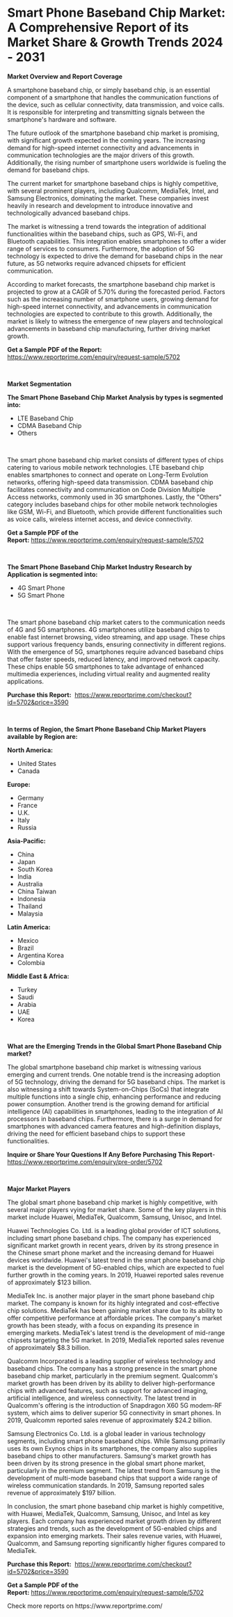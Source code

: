 <p><h1>Smart Phone Baseband Chip Market: A Comprehensive Report of its Market Share & Growth Trends 2024 - 2031</h1></p><p><strong>Market Overview and Report Coverage</strong></p>
<p><p>A smartphone baseband chip, or simply baseband chip, is an essential component of a smartphone that handles the communication functions of the device, such as cellular connectivity, data transmission, and voice calls. It is responsible for interpreting and transmitting signals between the smartphone's hardware and software.</p><p>The future outlook of the smartphone baseband chip market is promising, with significant growth expected in the coming years. The increasing demand for high-speed internet connectivity and advancements in communication technologies are the major drivers of this growth. Additionally, the rising number of smartphone users worldwide is fueling the demand for baseband chips.</p><p>The current market for smartphone baseband chips is highly competitive, with several prominent players, including Qualcomm, MediaTek, Intel, and Samsung Electronics, dominating the market. These companies invest heavily in research and development to introduce innovative and technologically advanced baseband chips.</p><p>The market is witnessing a trend towards the integration of additional functionalities within the baseband chips, such as GPS, Wi-Fi, and Bluetooth capabilities. This integration enables smartphones to offer a wider range of services to consumers. Furthermore, the adoption of 5G technology is expected to drive the demand for baseband chips in the near future, as 5G networks require advanced chipsets for efficient communication.</p><p>According to market forecasts, the smartphone baseband chip market is projected to grow at a CAGR of 5.70% during the forecasted period. Factors such as the increasing number of smartphone users, growing demand for high-speed internet connectivity, and advancements in communication technologies are expected to contribute to this growth. Additionally, the market is likely to witness the emergence of new players and technological advancements in baseband chip manufacturing, further driving market growth.</p></p>
<p><strong>Get a Sample PDF of the Report:</strong> <a href="https://www.reportprime.com/enquiry/request-sample/5702">https://www.reportprime.com/enquiry/request-sample/5702</a></p>
<p>&nbsp;</p>
<p><strong>Market Segmentation</strong></p>
<p><strong>The Smart Phone Baseband Chip Market Analysis by types is segmented into:</strong></p>
<p><ul><li>LTE Baseband Chip</li><li>CDMA Baseband Chip</li><li>Others</li></ul></p>
<p>&nbsp;</p>
<p><p>The smart phone baseband chip market consists of different types of chips catering to various mobile network technologies. LTE baseband chip enables smartphones to connect and operate on Long-Term Evolution networks, offering high-speed data transmission. CDMA baseband chip facilitates connectivity and communication on Code Division Multiple Access networks, commonly used in 3G smartphones. Lastly, the "Others" category includes baseband chips for other mobile network technologies like GSM, Wi-Fi, and Bluetooth, which provide different functionalities such as voice calls, wireless internet access, and device connectivity.</p></p>
<p><strong>Get a Sample PDF of the Report:</strong>&nbsp;<a href="https://www.reportprime.com/enquiry/request-sample/5702">https://www.reportprime.com/enquiry/request-sample/5702</a></p>
<p>&nbsp;</p>
<p><strong>The Smart Phone Baseband Chip Market Industry Research by Application is segmented into:</strong></p>
<p><ul><li>4G Smart Phone</li><li>5G Smart Phone</li></ul></p>
<p>&nbsp;</p>
<p><p>The smart phone baseband chip market caters to the communication needs of 4G and 5G smartphones. 4G smartphones utilize baseband chips to enable fast internet browsing, video streaming, and app usage. These chips support various frequency bands, ensuring connectivity in different regions. With the emergence of 5G, smartphones require advanced baseband chips that offer faster speeds, reduced latency, and improved network capacity. These chips enable 5G smartphones to take advantage of enhanced multimedia experiences, including virtual reality and augmented reality applications.</p></p>
<p><strong>Purchase this Report:</strong>&nbsp; <a href="https://www.reportprime.com/checkout?id=5702&price=3590">https://www.reportprime.com/checkout?id=5702&price=3590</a></p>
<p>&nbsp;</p>
<p><strong>In terms of Region, the Smart Phone Baseband Chip Market Players available by Region are:</strong></p>
<p>
    <p> <strong> North America: </strong>
        <ul>
            <li>United States</li>
            <li>Canada</li>
        </ul>
        </p> 
    <p> <strong> Europe: </strong>
        <ul>
            <li>Germany</li>
            <li>France</li>
            <li>U.K.</li>
            <li>Italy</li>
            <li>Russia</li>
        </ul>
        </p> 
    <p> <strong> Asia-Pacific: </strong>
        <ul>
            <li>China</li>
            <li>Japan</li>
            <li>South Korea</li>
            <li>India</li>
            <li>Australia</li>
            <li>China Taiwan</li>
            <li>Indonesia</li>
            <li>Thailand</li>
            <li>Malaysia</li>
        </ul>
        </p> 
    <p> <strong> Latin America: </strong>
        <ul>
            <li>Mexico</li>
            <li>Brazil</li>
            <li>Argentina Korea</li>
            <li>Colombia</li>
        </ul>
        </p> 
    <p> <strong> Middle East & Africa: </strong>
        <ul>
            <li>Turkey</li>
            <li>Saudi</li>
            <li>Arabia</li>
            <li>UAE</li>
            <li>Korea</li>
        </ul>
    </p>
    </p>
<p>&nbsp;</p>
<p><strong>What are the Emerging Trends in the Global Smart Phone Baseband Chip market?</strong></p>
<p><p>The global smartphone baseband chip market is witnessing various emerging and current trends. One notable trend is the increasing adoption of 5G technology, driving the demand for 5G baseband chips. The market is also witnessing a shift towards System-on-Chips (SoCs) that integrate multiple functions into a single chip, enhancing performance and reducing power consumption. Another trend is the growing demand for artificial intelligence (AI) capabilities in smartphones, leading to the integration of AI processors in baseband chips. Furthermore, there is a surge in demand for smartphones with advanced camera features and high-definition displays, driving the need for efficient baseband chips to support these functionalities.</p></p>
<p><strong>Inquire or Share Your Questions If Any Before Purchasing This Report</strong>- <a href="https://www.reportprime.com/enquiry/pre-order/5702">https://www.reportprime.com/enquiry/pre-order/5702</a></p>
<p>&nbsp;</p>
<p><strong>Major Market Players</strong></p>
<p><p>The global smart phone baseband chip market is highly competitive, with several major players vying for market share. Some of the key players in this market include Huawei, MediaTek, Qualcomm, Samsung, Unisoc, and Intel.</p><p>Huawei Technologies Co. Ltd. is a leading global provider of ICT solutions, including smart phone baseband chips. The company has experienced significant market growth in recent years, driven by its strong presence in the Chinese smart phone market and the increasing demand for Huawei devices worldwide. Huawei's latest trend in the smart phone baseband chip market is the development of 5G-enabled chips, which are expected to fuel further growth in the coming years. In 2019, Huawei reported sales revenue of approximately $123 billion.</p><p>MediaTek Inc. is another major player in the smart phone baseband chip market. The company is known for its highly integrated and cost-effective chip solutions. MediaTek has been gaining market share due to its ability to offer competitive performance at affordable prices. The company's market growth has been steady, with a focus on expanding its presence in emerging markets. MediaTek's latest trend is the development of mid-range chipsets targeting the 5G market. In 2019, MediaTek reported sales revenue of approximately $8.3 billion.</p><p>Qualcomm Incorporated is a leading supplier of wireless technology and baseband chips. The company has a strong presence in the smart phone baseband chip market, particularly in the premium segment. Qualcomm's market growth has been driven by its ability to deliver high-performance chips with advanced features, such as support for advanced imaging, artificial intelligence, and wireless connectivity. The latest trend in Qualcomm's offering is the introduction of Snapdragon X60 5G modem-RF system, which aims to deliver superior 5G connectivity in smart phones. In 2019, Qualcomm reported sales revenue of approximately $24.2 billion.</p><p>Samsung Electronics Co. Ltd. is a global leader in various technology segments, including smart phone baseband chips. While Samsung primarily uses its own Exynos chips in its smartphones, the company also supplies baseband chips to other manufacturers. Samsung's market growth has been driven by its strong presence in the global smart phone market, particularly in the premium segment. The latest trend from Samsung is the development of multi-mode baseband chips that support a wide range of wireless communication standards. In 2019, Samsung reported sales revenue of approximately $197 billion.</p><p>In conclusion, the smart phone baseband chip market is highly competitive, with Huawei, MediaTek, Qualcomm, Samsung, Unisoc, and Intel as key players. Each company has experienced market growth driven by different strategies and trends, such as the development of 5G-enabled chips and expansion into emerging markets. Their sales revenue varies, with Huawei, Qualcomm, and Samsung reporting significantly higher figures compared to MediaTek.</p></p>
<p><strong>Purchase this Report:</strong>&nbsp;&nbsp;<a href="https://www.reportprime.com/checkout?id=5702&price=3590">https://www.reportprime.com/checkout?id=5702&price=3590</a></p>
<p></p>
<p><strong>Get a Sample PDF of the Report:</strong>&nbsp;<a href="https://www.reportprime.com/enquiry/request-sample/5702">https://www.reportprime.com/enquiry/request-sample/5702</a></p>
<p>Check more reports on https://www.reportprime.com/</p>